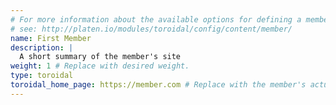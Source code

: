 ```yaml
---
# For more information about the available options for defining a member site,
# see: http://platen.io/modules/toroidal/config/content/member/
name: First Member
description: |
  A short summary of the member's site
weight: 1 # Replace with desired weight.
type: toroidal
toroidal_home_page: https://member.com # Replace with the member's actual site
---
```

